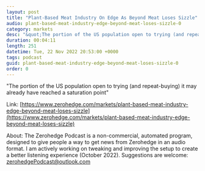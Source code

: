 ```yaml
---
layout: post
title: "Plant-Based Meat Industry On Edge As Beyond Meat Loses Sizzle"
audio: plant-based-meat-industry-edge-beyond-meat-loses-sizzle-0
category: markets
desc: "&quot;The portion of the US population open to trying (and repeat-buying) it may already have reached a saturation point&quot; "
duration: 00:04:11
length: 251
datetime: Tue, 22 Nov 2022 20:53:00 +0000
tags: podcast
guid: plant-based-meat-industry-edge-beyond-meat-loses-sizzle-0
order: 0
---
```

&quot;The portion of the US population open to trying (and repeat-buying) it may already have reached a saturation point&quot; 

Link: [https://www.zerohedge.com/markets/plant-based-meat-industry-edge-beyond-meat-loses-sizzle](https://www.zerohedge.com/markets/plant-based-meat-industry-edge-beyond-meat-loses-sizzle)

About: The Zerohedge Podcast is a non-commercial, automated program, designed to give people a way to get news from Zerohedge in an audio format.  I am actively working on tweaking and improving the setup to create a better listening experience (October 2022).  Suggestions are welcome: [zerohedgePodcast@outlook.com](mailto:zerohedgePodcast@outlook.com)